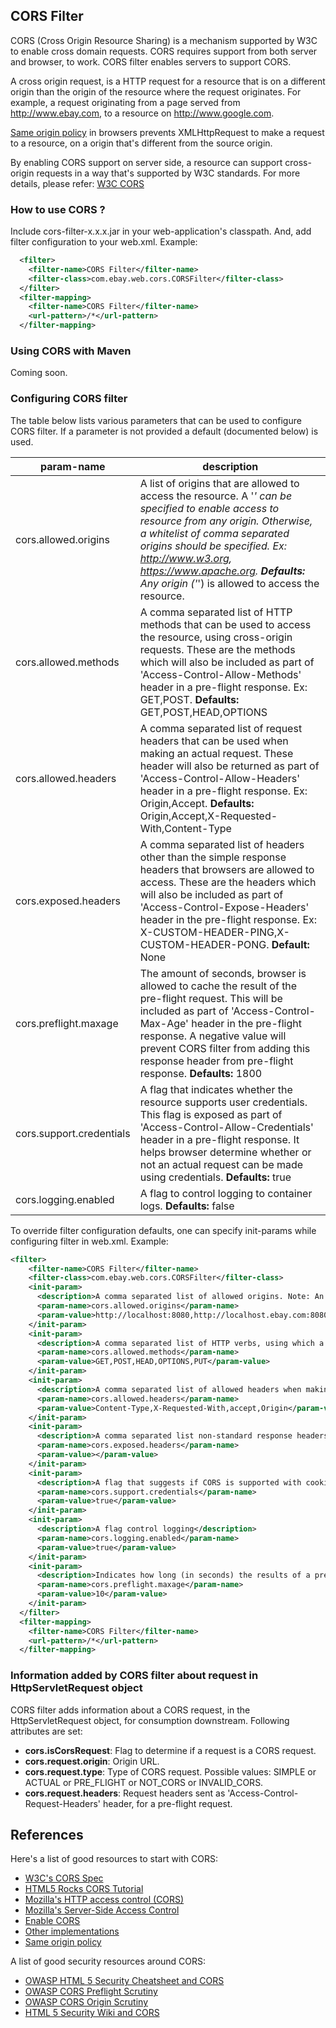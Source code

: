 ## CORS Filter

CORS (Cross Origin Resource Sharing) is a mechanism supported by W3C to enable cross domain requests. CORS requires support from both server and browser, to work. CORS filter enables servers to support CORS. 

A cross origin request, is a HTTP request for a resource that is on a different origin than the origin of the resource where the request originates. For example, a request originating from a page served from http://www.ebay.com, to a resource on http://www.google.com.

[Same origin policy](http://en.wikipedia.org/wiki/Same_origin_policy) in browsers prevents XMLHttpRequest to make a request to a resource, on a origin that's different from the source origin.

By enabling CORS support on server side, a resource can support cross-origin requests in a way that's supported by W3C standards. For more details, please refer: [W3C CORS](http://www.w3.org/TR/cors/)

### How to use CORS ?
Include cors-filter-x.x.x.jar in your web-application's classpath. And, add filter configuration to your web.xml. Example:
```xml
  <filter>
    <filter-name>CORS Filter</filter-name>
    <filter-class>com.ebay.web.cors.CORSFilter</filter-class>
  </filter>
  <filter-mapping>
    <filter-name>CORS Filter</filter-name>
    <url-pattern>/*</url-pattern>
  </filter-mapping>
```

### Using CORS with Maven
Coming soon.

### Configuring CORS filter
The table below lists various parameters that can be used to configure CORS filter. If a parameter is not provided a default (documented below) is used.

|param-name              |description                                                                                                  |
|------------------------|-------------------------------------------------------------------------------------------------------------|
|cors.allowed.origins    | A list of origins that are allowed to access the resource. A '*' can be specified to enable access to resource from any origin. Otherwise, a whitelist of comma separated origins should be specified. Ex: http://www.w3.org, https://www.apache.org. **Defaults:** Any origin ('*') is allowed to access the resource.|
|cors.allowed.methods    | A comma separated list of HTTP methods that can be used to access the resource, using cross-origin requests. These are the methods which will also be included as part of 'Access-Control-Allow-Methods' header in a pre-flight response. Ex: GET,POST. **Defaults:** GET,POST,HEAD,OPTIONS|
|cors.allowed.headers    | A comma separated list of request headers that can be used when making an actual request. These header will also be returned as part of 'Access-Control-Allow-Headers' header in a pre-flight response. Ex: Origin,Accept. **Defaults:** Origin,Accept,X-Requested-With,Content-Type|
|cors.exposed.headers    | A comma separated list of headers other than the simple response headers that browsers are allowed to access. These are the headers which will also be included as part of 'Access-Control-Expose-Headers' header in the pre-flight response. Ex: X-CUSTOM-HEADER-PING,X-CUSTOM-HEADER-PONG. **Default:** None |
|cors.preflight.maxage   | The amount of seconds, browser is allowed to cache the result of the pre-flight request. This will be included as part of 'Access-Control-Max-Age' header in the pre-flight response. A negative value will prevent CORS filter from adding this response header from pre-flight response. **Defaults:** 1800 |
|cors.support.credentials| A flag that indicates whether the resource supports user credentials. This flag is exposed as part of 'Access-Control-Allow-Credentials' header in a pre-flight response. It helps browser determine whether or not an actual request can be made using credentials. **Defaults:** true |
|cors.logging.enabled    | A flag to control logging to container logs. **Defaults:** false|

To override filter configuration defaults, one can specify init-params while configuring filter in web.xml. Example:
```xml
<filter>
    <filter-name>CORS Filter</filter-name>
    <filter-class>com.ebay.web.cors.CORSFilter</filter-class>
    <init-param>
      <description>A comma separated list of allowed origins. Note: An '*' cannot be used for an allowed origin when using credentials.</description>
      <param-name>cors.allowed.origins</param-name>
      <param-value>http://localhost:8080,http://localhost.ebay.com:8080</param-value>
    </init-param>
    <init-param>
      <description>A comma separated list of HTTP verbs, using which a CORS request can be made.</description>
      <param-name>cors.allowed.methods</param-name>
      <param-value>GET,POST,HEAD,OPTIONS,PUT</param-value>
    </init-param>
    <init-param>
      <description>A comma separated list of allowed headers when making a non simple CORS request.</description>
      <param-name>cors.allowed.headers</param-name>
      <param-value>Content-Type,X-Requested-With,accept,Origin</param-value>
    </init-param>
    <init-param>
      <description>A comma separated list non-standard response headers that will be exposed to XHR2 object.</description>
      <param-name>cors.exposed.headers</param-name>
      <param-value></param-value>
    </init-param>
    <init-param>
      <description>A flag that suggests if CORS is supported with cookies</description>
      <param-name>cors.support.credentials</param-name>
      <param-value>true</param-value>
    </init-param>
    <init-param>
      <description>A flag control logging</description>
      <param-name>cors.logging.enabled</param-name>
      <param-value>true</param-value>
    </init-param>
    <init-param>
      <description>Indicates how long (in seconds) the results of a preflight request can be cached in a preflight result cache.</description>
      <param-name>cors.preflight.maxage</param-name>
      <param-value>10</param-value>
    </init-param>
  </filter>
  <filter-mapping>
    <filter-name>CORS Filter</filter-name>
    <url-pattern>/*</url-pattern>
  </filter-mapping>
```

### Information added by CORS filter about request in HttpServletRequest object
CORS filter adds information about a CORS request, in the HttpServletRequest object, for consumption downstream. Following attributes are set:

* **cors.isCorsRequest**: Flag to determine if a request is a CORS request.
* **cors.request.origin**: Origin URL.
* **cors.request.type**: Type of CORS request. Possible values: SIMPLE or ACTUAL or PRE_FLIGHT or NOT_CORS or INVALID_CORS.
* **cors.request.headers**: Request headers sent as 'Access-Control-Request-Headers' header, for a pre-flight request.

## References
Here's a list of good resources to start with CORS:

* [W3C's CORS Spec](http://www.w3.org/TR/cors/)
* [HTML5 Rocks CORS Tutorial](http://www.html5rocks.com/en/tutorials/cors/)
* [Mozilla's HTTP access control (CORS)](https://developer.mozilla.org/en-US/docs/HTTP/Access_control_CORS)
* [Mozilla's Server-Side Access Control](https://developer.mozilla.org/en-US/docs/Server-Side_Access_Control)
* [Enable CORS](http://enable-cors.org)
* [Other implementations](http://software.dzhuvinov.com/cors-filter.html)
* [Same origin policy](http://en.wikipedia.org/wiki/Same_origin_policy)

A list of good security resources around CORS:
* [OWASP HTML 5 Security Cheatsheet and CORS](https://www.owasp.org/index.php/HTML5_Security_Cheat_Sheet#Cross_Origin_Resource_Sharing)
* [OWASP CORS Preflight Scrutiny](https://www.owasp.org/index.php/CORS_RequestPreflighScrutiny)
* [OWASP CORS Origin Scrutiny](https://www.owasp.org/index.php/CORS_OriginHeaderScrutiny)
* [HTML 5 Security Wiki and CORS](https://code.google.com/p/html5security/wiki/CrossOriginRequestSecurity)